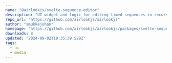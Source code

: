```yaml
---
name: "@airlookjs/svelte-sequence-editor"
description: "UI widget and logic for editing timed sequences in recursively nested structures of layers and blocks. Aimed at simple video and media editing in the browser."
repo_url: "https://github.com/airlookjs/airlookjs"
author: "smukkejohan"
homepage: "https://github.com/airlookjs/airlookjs/packages/svelte-sequence-editor#readme"
downloads: 8
updated: "2024-09-02T19:35:39.529Z"
tags: 
  - ui
  - media
---
```


